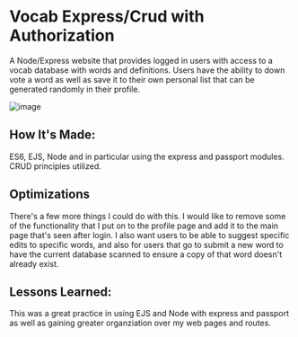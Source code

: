 # Vocab Express/Crud with Authorization
A Node/Express website that provides logged in users with access to a vocab database with words and definitions. Users have the ability to down vote a word as well as save it to their own personal list that can be generated randomly in their profile.

![image]()

## How It's Made:

ES6, EJS, Node and in particular using the express and passport modules. CRUD principles utilized.

## Optimizations
There's a few more things I could do with this. I would like to remove some of the functionality that I put on to the profile page and add it to the main page that's seen after login. I also want users to be able to suggest specific edits to specific words, and also for users that go to submit a new word to have the current database scanned to ensure a copy of that word doesn't already exist.

## Lessons Learned:

This was a great practice in using EJS and Node with express and passport as well as gaining greater organziation over my web pages and routes.
